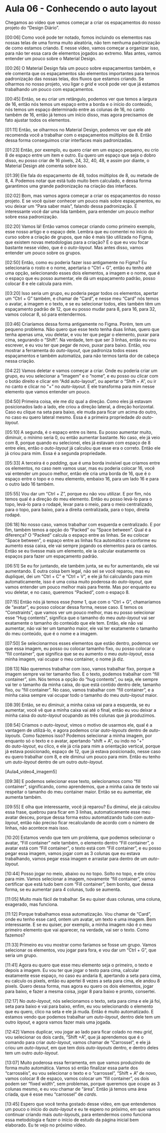 # Aula 06 - Conhecendo o auto layout

Chegamos ao vídeo que vamos começar a criar os espaçamentos do nosso projeto do “Design Diário”.

[00:06] Como você pode ter notado, fomos incluindo os elementos nas nossas telas de uma forma muito aleatória, não tem nenhuma padronização de como estamos criando. E nesse vídeo, vamos começar a organizar isso, para não ter essa cara de elementos jogados ao extremo. Mas antes, vamos entender um pouco sobre o Material Design.

[00:26] O Material Design fala um pouco sobre espaçamentos também, e ele comenta que os espaçamentos são elementos importantes para termos padronização das nossas telas, dos fluxos que estamos criando. Se olharmos no nosso projeto, vou ligar o *grid* e você pode ver que já estamos trabalhando um pouco com espaçamentos.

[00:45] Então, se eu criar um retângulo, podemos ver que temos a largura de 16, então nós temos um espaço entre a borda e o início do conteúdo, nós temos um espaço determinado entre as colunas de 16, no canto também de 16, então já temos um início disso, mas agora precisamos de fato ajustar todos os elementos.

[01:11] Então, se olharmos no Material Design, podemos ver que ele até recomenda você a trabalhar com o espaçamentos múltiplos de 8. Então dessa forma conseguimos criar interfaces mais padronizadas.

[01:23] Então, por exemplo, eu quero criar em um espaço pequeno, eu crio 8 de espaço entre um item e outro. Eu quero um espaço que seja o dobro disso, eu posso criar de 16 pixels, 24, 32, 40, 48, e assim por diante, o Material Design até comenta sobre isso.

[01:39] Ele fala do espaçamento de 48, todos múltiplos de 8, ou metade de 8, 4. Podemos notar que está tudo muito bem calculado, e dessa forma garantimos uma grande padronização na criação das interfaces.

[02:02] Bom, mas vamos agora começar a criar os espaçamentos do nosso projeto. E se você quiser conhecer um pouco mais sobre espaçamentos, eu vou deixar um “Para saber mais”, falando dessa padronização. É interessante você dar uma lida também, para entender um pouco melhor sobre essa padronização.

[02:20] Vamos lá! Então vamos começar criando como primeiro exemplo, esse nosso artigo e o espaço dele. Lembra que eu comentei no início do curso sobre a criação de grupos, que não é mais tão utilizada no Figma, que existem novas metodologias para a criação? É o que eu vou focar bastante nesse vídeo, que é o *auto-layout*. Mas antes disso, vamos entender um pouco sobre os grupos.

[02:50] Então, como eu poderia fazer isso antigamente no Figma? Eu selecionaria o rosto e o nome, apertaria o “Ctrl + G”, então eu tenho até uma opção, selecionando esses dois elementos, a imagem e o nome, que é o espaço que eu posso aumentar, ele dá um espaçamento padrão, posso colocar 8 e ele calcula para mim.

[03:20] Isso seria um grupo, eu poderia pegar todos os elementos, apertar um “Ctrl + G” também, e chamar de “Card”, e nesse meu “Card” nós temos o avatar, a imagem e o texto, e se eu selecionar todos, eles também têm um espaçamento padrão de 12, que eu posso mudar para 8, para 16, para 32, vamos colocar 8, só para entendermos.

[03:46] Criaríamos dessa forma antigamente no Figma. Porém, tem um pequeno problema. Não quero que esse texto tenha duas linhas, quero que tenha apenas uma, vou deletar, e vou ter que pegar o elemento, puxar para cima, segurando o “Shift”. Na verdade, tem que ser 3 linhas, então eu vou escrever, e eu vou ter que pegar de novo, puxar para baixo. Então, vou mostrar a ferramenta do *auto-layout*, que padroniza todos esses espaçamentos e também automatiza, para não termos tanta dor de cabeça nessa criação.

[04:22] Vamos deletar e vamos começar a criar. Onde eu poderia criar um grupo, eu vou selecionar a “imagem” e o “nome”, e eu posso ou clicar com o botão direito e clicar em “Add auto-layout”, ou apertar o “Shift + A”, ou ir no canto e clicar no “+” no *auto-layout*. E ele transforma para mim nesse elemento que vamos entender um pouco.

[04:50] Primeira coisa, ele me diz qual a direção. Como eles já estavam posicionados lado a lado, ele criou a direção lateral, a direção horizontal. Caso eu clique na seta para baixo, ele muda para ficar um acima do outro, no caso eu quero lateral mesmo. Essa é a primeira propriedade *do auto-layout*.

[05:10] A segunda, é o espaço entre os itens. Eu posso aumentar muito, diminuir, o mínimo seria 0, ou então aumentar bastante. No caso, ele já veio com 8, porque quando eu selecionei, eles já estavam com espaço de 8 entre eles, então o *auto-layout* já calculou que esse era o correto. Então ele já criou para mim. Essa é a segunda propriedade.

[05:33] A terceira é o *padding*, que é uma borda invisível que criamos entre os elementos, no caso nem vamos usar, mas eu poderia colocar 16, você vai entender um pouco melhor, então ele cria uma borda de 16, que é o espaço entre o topo e o meu elemento, embaixo 16, para um lado 16 e para o outro lado 16 também.

[05:55] Vou dar um “Ctrl + Z”, porque eu não vou utilizar. E por fim, nós temos qual é a direção do meu elemento. Então eu posso levá-lo para o topo, levá-lo para o rodapé, levar para o meio, para o meio centralizado, para o topo, para baixo, para a direita centralizada, para o topo, direita rodapé.

[06:18] No nosso caso, vamos trabalhar com esquerda e centralizado. E por fim, também temos a opção do “Packed” ou “Space between”. Qual é a diferença? O “Packed” calcula o espaço entre as linhas. Se eu colocar “Space between”, o espaço entre as linhas fica automático e conforme eu aumento essa caixa, ele vai sempre jogando os elementos para os cantos. Então se eu tivesse mais um elemento, ele ia calcular exatamente os espaços para fazer um espaçamento padrão.

[06:51] Se eu for juntando, ele também junta, se eu for aumentando, ele vai aumentando. E outra coisa bem legal, não sei se você reparou, mas eu dupliquei, dei um “Ctrl + C” e “Ctrl + V”, e ele já foi calculando para mim automaticamente, isso é uma coisa muito poderosa do *auto-layout*, que vamos entender um pouco melhor mais para frente. Mas por enquanto eu vou deletar, e no caso, queremos “Packed”, com o espaço 8.

[07:15] Então nós já temos esse *frame* 1, que com o “Ctrl + G”, chamaríamos de “avatar”, eu posso colocar dessa forma, nesse caso. E temos os “Constraints”, que vamos ver um pouco melhor, mas eu posso selecionar esse “Hug contents”, significa que o tamanho do meu *auto-layout* vai ser exatamente o tamanho do conteúdo que ele tem. Então, ele não vai aumentar, não vai ter um tamanho maior, ele vai ter exatamente o tamanho do meu conteúdo, que é o nome e a imagem.

[07:50] Se selecionarmos esses elementos que estão dentro, podemos ver que essa imagem, eu posso ou colocar tamanho fixo, ou posso colocar o “fill container”, que significa que se eu aumento o meu *auto-layout*, essa minha imagem, vai ocupar o meu container, o nome já diz.

[08:13] Não queremos trabalhar com isso, vamos trabalhar fixo, porque a imagem sempre vai ter tamanho fixo. E o texto, podemos trabalhar com “fill container”, sim. Nós temos a opção do “hug contents”, ou seja, ele sempre vai ter o tamanho da minha caixa, do que está contido dentro dele, tamanho fixo, ou “fill container”. No caso, vamos trabalhar com “fill container”, e a minha caixa sempre vai ocupar todo o tamanho do meu *auto-layout* maior.

[08:39] Então, se eu diminuir, a minha caixa vai para a esquerda, se eu aumentar, você vê que a minha caixa vai até o final, então eu vou deixar a minha caixa do *auto-layout* ocupando as três colunas que já produzimos.

[08:54] Criamos o *auto-layout*, vimos o motivo de usarmos ele, qual é a vantagem de utilizá-lo, e agora podemos criar *auto-layouts* dentro de *auto-layouts*. Como fazemos isso? Podemos selecionar a minha imagem, por enquanto só o texto e o avatar, apertando “shift + A”, ou indo no “+” do *auto-layout*, eu clico, e ele já cria para mim a orientação vertical, porque já estava posicionado, espaço de 12, que já estava posicionado, nesse caso eu quero trabalhar com 8, e ele diminui um pouco para mim. Então eu tenho um *auto-layout* dentro de um outro *auto-layout*.

[Aula4_video4_imagem5]

[09:38] E podemos selecionar esse texto, selecionamos como “fill container”, significando, como aprendemos, que a minha caixa de texto vai respeitar o tamanho do meu container maior. Então se eu aumentar, ele aumenta também.

[09:55] E olha que interessante, você já reparou? Eu diminuí, ele já calculou essa frase, quebrou para ficar em 3 linhas, automaticamente esse meu avatar desceu, porque dessa forma estou automatizando tudo com *auto-layout*, então não preciso ficar recalculando de acordo com o número de linhas, não acontece mais isso.

[10:20] Estamos vendo que tem um problema, que podemos selecionar o avatar, “Fill container” nele também, o elemento dentro “Fill container”, o avatar está com “Fill container”, o texto está com “Fill container”, e eu posso pegar essa imagem, vamos jogar com as 3 colunas que eu estava trabalhando, vamos pegar essa imagem e arrastar para dentro de um *auto-layout*.

[10:44] Posso jogar no meio, abaixo ou no topo. Solto no topo, e ele criou para mim. Vamos selecionar a imagem, novamente “fill container”, vamos certificar que está tudo bem com “Fill container”, bem bonito, que dessa forma, se eu aumentar para 4 colunas, tudo se aumenta.

[11:05] Muito mais fácil de trabalhar. Se eu quiser duas colunas, uma coluna, exagerado, mas funciona.

[11:12] Porque trabalhamos essa automatização. Vou chamar de “Card”, onde eu tenho esse card, ontem um avatar, um texto e uma imagem. Bem interessante. E se eu quiser, por exemplo, a minha imagem não é o meu primeiro elemento que vai aparecer, na verdade, vai ser o texto. Como fazemos?

[11:33] Primeiro eu vou mostrar como faríamos se fosse um grupo. Vamos selecionar os elementos, vou jogar para fora, e vou dar um “Ctrl + G”, que seria um grupo.

[11:41] Agora eu quero que esse meu elemento seja o primeiro, o texto e depois a imagem. Eu vou ter que jogar o texto para cima, calcular exatamente esse espaço, no caso eu andaria 8, apertando a seta para cima, eu calculo os pixels, então eu apertei 8 vezes a seta para cima, ele andou 8 pixels. Quero dessa forma, mas agora eu quero os dois elementos, jogar para baixo, e fazer a mesma coisa, jogar 8 para baixo e pronto, consertei.

[12:17] No *auto-layout*, nós selecionamos o texto, seta para cima e ele já foi, seta para baixo e vai para baixo, enfim, eu vou selecionando o elemento que eu quero, clico na seta e ele já muda. Então é muito automatizado. E estamos vendo que podemos trabalhar um *auto-layout*, dentro dele tem um outro *layout*, e agora vamos fazer mais uma jogada.

[12:42] Vamos duplicar, vou jogar ao lado para ficar colado no meu *grid*, vou selecionar os dois cards, “Shift +A”, que já aprendemos que é o comando para criar *auto-layout*, vamos chamar de “Carrossel”, e ele já criou um *auto-layout*, em que tem dois *auto-layouts* dentro, e dentro deles tem um outro *auto-layout*.

[13:07] Muito poderosa essa ferramenta, em que vamos produzindo de forma muito automática. Vamos só então finalizar essa parte dos “carrosséis”, eu vou selecionar o texto e o “carrossel”, “Shift + A” de novo, vamos colocar 8 de espaço, vamos colocar um “fill container”, os dois podem ser “fixed width”, sem problemas, porque queremos que ocupe as 3 colunas mesmo, e eu vou chamar de “área”. Então já temos uma área criada, que é esse meu “carrossel” de *cards*.

[13:45] Espero que você tenha gostado desse vídeo, em que entendemos um pouco o início do *auto-layout* e eu te espero no próximo, em que vamos continuar criando mais *auto-layouts*, para entendermos como funciona essa metodologia e fazer o início de estudo da página inicial bem elaborado. Eu te vejo no próximo vídeo.